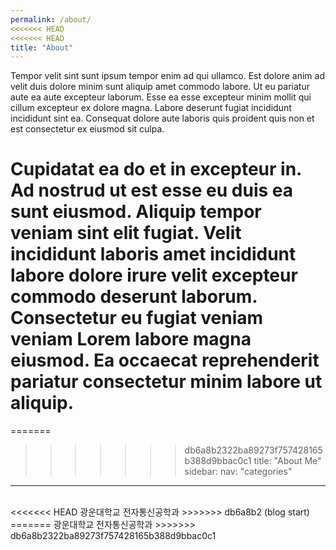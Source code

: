 ```yaml
---
permalink: /about/
<<<<<<< HEAD
<<<<<<< HEAD
title: "About"
---
```


Tempor velit sint sunt ipsum tempor enim ad qui ullamco. Est dolore anim ad velit duis dolore minim sunt aliquip amet commodo labore. Ut eu pariatur aute ea aute excepteur laborum. Esse ea esse excepteur minim mollit qui cillum excepteur ex dolore magna. Labore deserunt fugiat incididunt incididunt sint ea. Consequat dolore aute laboris quis proident quis non et est consectetur ex eiusmod sit culpa.

Cupidatat ea do et in excepteur in. Ad nostrud ut est esse eu duis ea sunt eiusmod. Aliquip tempor veniam sint elit fugiat. Velit incididunt laboris amet incididunt labore dolore irure velit excepteur commodo deserunt laborum. Consectetur eu fugiat veniam veniam Lorem labore magna eiusmod. Ea occaecat reprehenderit pariatur consectetur minim labore ut aliquip.
=======
=======
>>>>>>> db6a8b2322ba89273f757428165b388d9bbac0c1
title: "About Me"
sidebar:
  nav: "categories"
---
<br>
<<<<<<< HEAD
광운대학교 전자통신공학과
>>>>>>> db6a8b2 (blog start)
=======
광운대학교 전자통신공학과
>>>>>>> db6a8b2322ba89273f757428165b388d9bbac0c1
